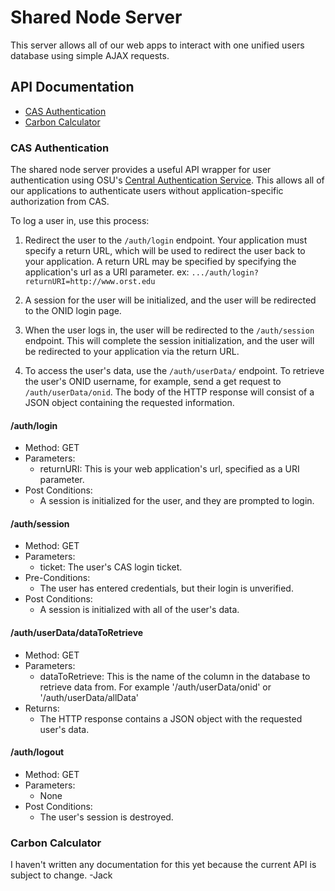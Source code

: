 # Shared Node Server
This server allows all of our web apps to interact with one unified users database using simple AJAX requests.

## API Documentation
- [CAS Authentication](#cas-authentication)
- [Carbon Calculator](#carbon-calculator)

### CAS Authentication
The shared node server provides a useful API wrapper for user authentication using OSU's [Central Authentication Service](http://onid.oregonstate.edu/docs/technical/cas.shtml). This allows all of our applications to authenticate users without application-specific authorization from CAS.

To log a user in, use this process:
  1. Redirect the user to the `/auth/login` endpoint. Your application must specify a return URL, which will be used to redirect the user back to your application. A return URL may be specified by specifying the application's url as a URI parameter. ex: `.../auth/login?returnURI=http://www.orst.edu`

  2. A session for the user will be initialized, and the user will be redirected to the ONID login page.
  3. When the user logs in, the user will be redirected to the `/auth/session` endpoint. This will complete the session initialization, and the user will be redirected to your application via the return URL.
  4. To access the user's data, use the `/auth/userData/` endpoint. To retrieve the user's ONID username, for example, send a get request to `/auth/userData/onid`. The body of the HTTP response will consist of a JSON object containing the requested information.

#### /auth/login
  - Method: GET
  - Parameters:
    - returnURI: This is your web application's url, specified as a URI parameter.
  - Post Conditions:
    - A session is initialized for the user, and they are prompted to login.

#### /auth/session
  - Method: GET
  - Parameters:
    - ticket: The user's CAS login ticket.
  - Pre-Conditions:
    - The user has entered credentials, but their login is unverified.
  - Post Conditions:
    - A session is initialized with all of the user's data.

#### /auth/userData/dataToRetrieve
  - Method: GET
  - Parameters:
    - dataToRetrieve: This is the name of the column in the database to retrieve data from. For example '/auth/userData/onid' or '/auth/userData/allData'
  - Returns:
    - The HTTP response contains a JSON object with the requested user's data.

#### /auth/logout
  - Method: GET
  - Parameters:
    - None
  - Post Conditions:
    - The user's session is destroyed.

### Carbon Calculator
I haven't written any documentation for this yet because the current API is subject to change. -Jack
